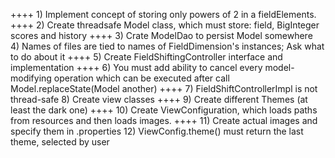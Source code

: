 ++++ 1) Implement concept of storing only powers of 2 in a fieldElements.
++++ 2) Create threadsafe Model class, which must store: field, BigInteger scores and history
++++ 3) Crate ModelDao to persist Model somewhere   
4) Names of files are tied to names of FieldDimension's instances; Ask what to do about it
++++ 5) Create FieldShiftingController interface and implementation
++++ 6) You must add ability to cancel every model-modifying operation 
which can be executed after call Model.replaceState(Model another)
++++ 7) FieldShiftControllerImpl is not thread-safe
8) Create view classes
++++ 9) Create different Themes (at least the dark one)
++++ 10) Create ViewConfiguration, which loads paths from resources and then loads images.
++++ 11) Create actual images and specify them in <theme>.properties
12) ViewConfig.theme() must return the last theme, selected by user

